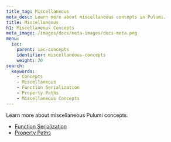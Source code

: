 ```yaml
---
title_tag: Miscellaneous
meta_desc: Learn more about miscellaneous concepts in Pulumi.
title: Miscellaneous
h1: Miscellaneous Concepts
meta_image: /images/docs/meta-images/docs-meta.png
menu:
  iac:
    parent: iac-concepts
    identifier: miscellaneous-concepts
    weight: 20
search:
  keywords:
    - Concepts
    - Miscellaneous
    - Function Serialization
    - Property Paths
    - Miscellaneous Concepts
---
```


Learn more about miscellaneous Pulumi concepts.

- [Function Serialization](/docs/iac/concepts/miscellaneous/function-serialization/)
- [Property Paths](/docs/iac/concepts/miscellaneous/property-paths/)
